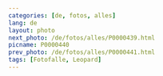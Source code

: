 ```yaml
---
categories: [de, fotos, alles]
lang: de
layout: photo
next_photo: /de/fotos/alles/P0000439.html
picname: P0000440
prev_photo: /de/fotos/alles/P0000441.html
tags: [Fotofalle, Leopard]
---
```

